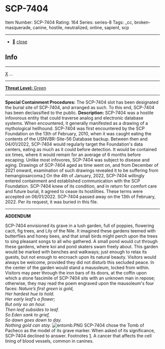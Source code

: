 # SCP-7404
Item Number: SCP-7404
Rating: 164
Series: series-8
Tags: _cc, broken-masquerade, canine, hostile, neutralized, online, sapient, scp

---

  * [](javascript:;)
[close](javascript:;)
## Info
* * *
[X](javascript:;)
…
* * *

[**Threat Level:** Green](http://scp-int.wikidot.com/niveaux-de-menace-des-objets-scp)
* * *
**Special Containment Procedures:** The SCP-7404 slot has been designated the burial site of SCP-7404, and arranged as such. To this end, SCP-7404 has been declassified to the public.
**Description:** SCP-7404 was a hostile infovorous entity that could traverse analog and electronic database systems. When encountered, it generally manifested as a drawing of a mythological hellhound.
SCP-7404 was first encountered by the SCP Foundation on the 13th of February, 2010, when it was caught eating the contents of the USNVBR-Site-56 Database backup. Between then and 04/01/2022, SCP-7404 would regularly target the Foundation's data centers, eating as much as it could before detection. It would be contained six times, where it would remain for an average of 6 months before escaping.
Unlike most infovores, SCP-7404 was subject to disease and aging. Drawings of SCP-7404 aged as time went on, and from December of 2021 onward, examination of such drawings revealed it to be suffering from hemangiosarcoma.[1](javascript:;)
On the 4th of January, 2022, SCP-7404 willingly entered containment and established communication with the SCP Foundation. SCP-7404 knew of its condition, and in return for comfort care and future burial, it agreed to cease its hostilities. These terms were accepted on 06/01/2022.
SCP-7404 passed away on the 13th of February, 2022. Per its request, it was buried in this file.
* * *
**ADDENDUM**
  
SCP-7404 envisioned its grave in a lush garden, full of poppies, flowering cacti, fig trees, and Lily of the Nile. It imagined these gardens teemed with butterflies and honey bees, and that small birds might perch upon the trees to sing pleasant songs to all who gathered. A small pond would cut through these gardens, where koi and pond skaters swam freely about.
This garden would be marked with benches and walkways; just enough to relax its guests, but not enough to encroach upon its natural beauty. Visitors would always be welcome, provided they did not disturb this secluded peace.
In the center of the garden would stand a mausoleum, locked from within. Visitors may peer through the iron bars of its doors, at the coffin upon which a stone fascimile of SCP-7404 sits with an unknown man in repose; otherwise, they may read the poem engraved upon the mausoleum's four faces:
_Nature’s first green is gold,_  
_Her hardest hue to hold._  
_Her early leaf’s a flower;_  
_But only so an hour._  
_Then leaf subsides to leaf._  
_So Eden sank to grief,_  
_So dawn goes down to day._  
_Nothing gold can stay._
![entomb.PNG](https://scp-wiki.wdfiles.com/local--files/scp-7404/entomb.PNG)
SCP-7404 chose the Tomb of Pacheco as the model of its grave marker. When asked of its significance, SCP-7404 declined to answer.
Footnotes
[1](javascript:;). A cancer that affects the cell lining of blood vessels, common in canines.